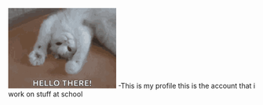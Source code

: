 <img src="https://github.com/minecatl2000/minecatl2000/blob/main/cathi.gif?raw=true" alt="cathi.gif"/>
 -This is my profile this is the account that i work on stuff at school
